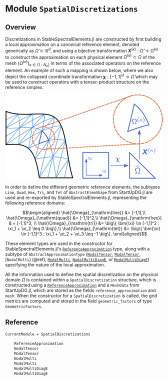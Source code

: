 # Module `SpatialDiscretizations`

## Overview
Discretizations in StableSpectralElements.jl are constructed by first building a local approximation on a canonical reference element, denoted generically as $\hat{\Omega} \subset \mathbb{R}^d$, and using a bijective transformation $\bm{X}^{(\kappa)} : \hat{\Omega} \rightarrow \Omega^{(\kappa)}$ to construct the approximation on each physical element $\Omega^{(\kappa)} \subset \Omega$ of the mesh $\{ \Omega^{(\kappa)}\}_{\kappa \in \{1:N_e\}}$ in terms of the associated operators on the reference element. An example of such a mapping is shown below, where we also depict the collapsed coordinate transformation $\bm{\chi} : [-1,1]^d \to \hat{\Omega}$ which may be used to construct operators with a tensor-product structure on the reference simplex.

![Mesh mapping](./assets/meshmap.svg)

In order to define the different geometric reference elements, the subtypes `Line`, `Quad`, `Hex`, `Tri`, and `Tet` of `AbstractElemShape` from StartUpDG.jl are used and re-exported by StableSpectralElements.jl, representing the following reference domains:
```math
\begin{aligned}
\hat{\Omega}_{\mathrm{line}} &= [-1,1],\\
\hat{\Omega}_{\mathrm{quad}} &= [-1,1]^2,\\
\hat{\Omega}_{\mathrm{hex}} & = [-1,1]^3, \\
\hat{\Omega}_{\mathrm{tri}} &= \big\{ \bm{\xi} \in [-1,1]^2 : \xi_1 + \xi_2 \leq 0 \big\},\\
\hat{\Omega}_{\mathrm{tet}} &= \big\{ \bm{\xi} \in [-1,1]^3 : \xi_1 + \xi_2 + \xi_3 \leq -1 \big\}.
\end{aligned}
```
These element types are used in the constructor for StableSpectralElements.jl's [`ReferenceApproximation`](@ref) type, along with a subtype of `AbstractApproximationType` ([`NodalTensor`](@ref), [`ModalTensor`](@ref), [`NodalMulti`] (@ref), [`ModalMulti`](@ref), [`NodalMultiDiagE`](@ref), or [`ModalMultiDiagE`](@ref)) specifying the nature of the local approximation. 

All the information used to define the spatial discretization on the physical domain $\Omega$ is contained within a `SpatialDiscretization` structure, which is constructed using a [`ReferenceApproximation`](@ref) and a `MeshData` from StartUpDG.jl, which are stored as the fields `reference_approximation` and `mesh`. When the constructor for a `SpatialDiscretization` is called, the grid metrics are computed and stored in the field `geometric_factors` of type `GeometricFactors`.

## Reference

```@meta
CurrentModule = SpatialDiscretizations
```
```@docs
    ReferenceApproximation
    NodalTensor
    ModalTensor
    NodalMulti
    ModalMulti
    NodalMultiDiagE
    ModalMultiDiagE
```